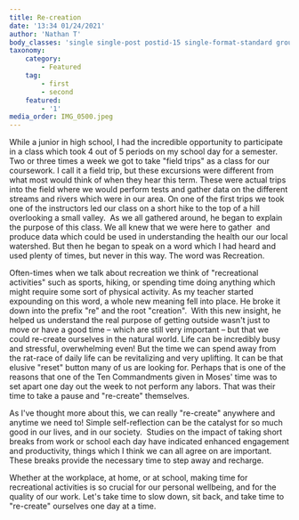 ```yaml
---
title: Re-creation
date: '13:34 01/24/2021'
author: 'Nathan T'
body_classes: 'single single-post postid-15 single-format-standard group-blog'
taxonomy:
    category:
        - Featured
    tag:
        - first
        - second
    featured:
        - '1'
media_order: IMG_0500.jpeg
---
```


While a junior in high school, I had the incredible opportunity to participate in a class which took 4 out of 5 periods on my school day for a semester. Two or three times a week we got to take "field trips" as a class for our coursework. I call it a field trip, but these excursions were different from what most would think of when they hear this term. These were actual trips into the field where we would perform tests and gather data on the different streams and rivers which were in our area. On one of the first trips we took one of the instructors led our class on a short hike to the top of a hill overlooking a small valley.  As we all gathered around, he began to explain  the purpose of this class. We all knew that we were here to gather  and produce data which could be used in understanding the health our our local watershed. But then he began to speak on a word which I had heard and used plenty of times, but never in this way. The word was Recreation.

Often-times when we talk about recreation we think of "recreational activities" such as sports, hiking, or spending time doing anything which might require some sort of physical activity. As my teacher started expounding on this word, a whole new meaning fell into place. He broke it down into the prefix "re" and the root "creation".  With this new insight, he helped us understand the real purpose of getting outside wasn't just to move or have a good time – which are still very important – but that we could re-create ourselves in the natural world. Life can be incredibly busy and stressful, overwhelming even! But the time we can spend away from the rat-race of daily life can be revitalizing and very uplifting. It can be that elusive "reset" button many of us are looking for. Perhaps that is one of the reasons that one of the Ten Commandments given in Moses' time was to set apart one day out the week to not perform any labors. That was their time to take a pause and "re-create" themselves.

As I've thought more about this, we can really "re-create" anywhere and anytime we need to! Simple self-reflection can be the catalyst for so much good in our lives, and in our society.  Studies on the impact of taking short breaks from work or school each day have indicated enhanced engagement and productivity, things which I think we can all agree on are important. These breaks provide the necessary time to step away and recharge.

Whether at the workplace, at home, or at school, making time for recreational activities is so crucial for our personal wellbeing, and for the quality of our work. Let's take time to slow down, sit back, and take time to "re-create" ourselves one day at a time.
